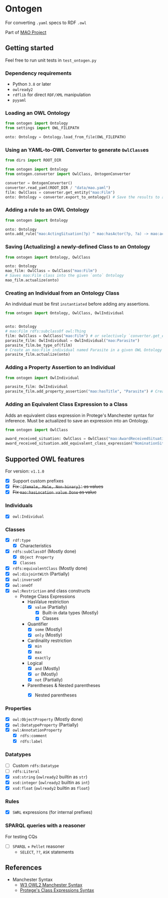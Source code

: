 # Ontogen
For converting `.yaml` specs to RDF `.owl`

Part of [MAO Project](https://github.com/th-bunratta/MovieAwardOntologyMAO/tree/ontogen)

## Getting started
Feel free to run unit tests in `test_ontogen.py`

### Dependency requirements
- Python `3.8` or later
- `owlready2`
- `rdflib` for direct `RDF/XML` manipulation
- `pyyaml`

### Loading an OWL Ontology
```python
from ontogen import Ontology
from settings import OWL_FILEPATH

onto: Ontology = Ontology.load_from_file(OWL_FILEPATH)
```

### Using an YAML-to-OWL Converter to generate `OwlClass`es
```python
from dirs import ROOT_DIR

from ontogen import Ontology
from ontogen.converter import OwlClass, OntogenConverter

converter = OntogenConverter()
converter.read_yaml(ROOT_DIR / "data/mao.yaml")
film: OwlClass = converter.get_entity("mao:Film")
onto: Ontology = converter.export_to_ontology() # Save the results to an Ontology
```

### Adding a rule to an OWL Ontology
```python
from ontogen import Ontology

onto: Ontology
onto.add_rule("mao:ActingSituation(?p) ^ mao:hasActor(?p, ?a) -> mao:actsIn(?a, ?p)", "ActsInRule")
```


### Saving (Actualizing) a newly-defined Class to an Ontology
```python
from ontogen import Ontology, OwlClass

onto: Ontology
mao_film: OwlClass = OwlClass("mao:Film")
# Saves mao:Film class into the given `onto` Ontology
mao_film.actualize(onto)
```


### Creating an Individual from an Ontology Class
An individual must be first `instantiated` before adding any assertions.
```python
from ontogen import Ontology, OwlClass, OwlIndividual


onto: Ontology
# mao:Film rdfs:subclassOf owl:Thing
film: OwlClass = OwlClass("mao:Film") # or selectively `converter.get_entity("mao:Film")`
parasite_film: OwlIndividual = OwlIndividual("mao:Parasite")
parasite_film.be_type_of(film)
# Create an mao:Film individual named Parasite in a given OWL Ontology
parasite_film.actualize(onto)
```

### Adding a Property Assertion to an Individual
```python
from ontogen import OwlIndividual

parasite_film: OwlIndividual
parasite_film.add_property_assertion("mao:hasTitle", "Parasite") # Create a property assertion for an individual
```

### Adding an Equivalent Class Expression to a Class
Adds an equivalent class expression in Protege's Manchester syntax for inference.
Must be actualized to save an expression into an Ontology.
```python
from ontogen import OwlClass

award_received_situation: OwlClass = OwlClass("mao:AwardReceivedSituation")
award_received_situation.add_equivalent_class_expression("NominationSituation and (win value true)")
```

## Supported OWL features
For version: `v1.1.0`

- [x] Support custom prefixes
- [x] ~~Fix `'{Female, Male, Non-binary}'` as values~~
- [x] ~~Fix `mao:hasLocation value Done` as value~~

### Individuals
- [x] `owl:Individual`

### Classes
- [x] `rdf:type`
   - [x] Characteristics
- [x] `rdfs:subClassOf` (Mostly done)
   - [x] `Object Property`
   - [x] `Classes`
- [x] `rdfs:equivalentClass` (Mostly done)
- [x] `owl:disjointWith` (Partially)
- [x] `owl:inverseOf`
- [x] `owl:oneOf`
- [x] `owl:Restriction` and class constructs
   - Protege Class Expressions
     - HasValue restriction
       - [x] `value` (Partially)
         - [x] Built-in data types (Mostly)
         - [x] Classes
     - Quantifier
       - [x] `some` (Mostly)
       - [x] `only` (Mostly)
     - Cardinality restriction
       - [x] `min`
       - [x] `max`
       - [x] `exactly`
     - Logical
       - [x] `and` (Mostly)
       - [x] `or` (Mostly)
       - [x] `not` (Partially)
     - Parentheses & Nested parentheses
       - [x] Nested parentheses
   

### Properties
- [x] `owl:ObjectProperty` (Mostly done)
- [x] `owl:DatatypeProperty` (Partially)
- [x] `owl:AnnotationProperty`
    - [x] `rdfs:comment`
    - [x] `rdfs:label`

### Datatypes
- [ ] Custom `rdfs:Datatype`
- [ ] `rdfs:Literal`
- [x] `xsd:string` (`owlready2` builtin as `str`)
- [x] `xsd:integer` (`owlready2` builtin as `int`)
- [x] `xsd:float` (`owlready2` builtin as `float`)

### Rules
- [x] `SWRL` expressions (for internal prefixes)

### SPARQL queries with a reasoner
For testing CQs
- [ ] `SPARQL` + `Pellet` reasoner
  - `SELECT`, `??`, `ASK` statements

## References
- Manchester Syntax
  - [W3 OWL2 Manchester Syntax](https://www.w3.org/TR/owl2-manchester-syntax/)
  - [Protege's Class Expressions Syntax](http://protegeproject.github.io/protege/class-expression-syntax/)